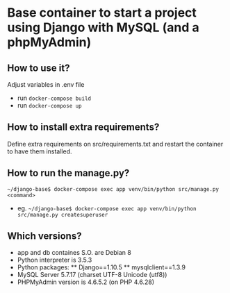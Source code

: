 # Base container to start a project using Django with MySQL (and a phpMyAdmin)

## How to use it?
Adjust variables in .env file
* run `docker-compose build`
* run `docker-compose up`

## How to install extra requirements?
Define extra requirements on src/requirements.txt and restart the container to have them installed.

## How to run the manage.py?
`~/django-base$ docker-compose exec app venv/bin/python src/manage.py <command>`
* eg. `~/django-base$ docker-compose exec app venv/bin/python src/manage.py createsuperuser`

## Which versions?
* app and db containes S.O. are Debian 8
* Python interpreter is 3.5.3
* Python packages:
** Django==1.10.5
** mysqlclient==1.3.9
* MySQL Server 5.7.17 (charset UTF-8 Unicode (utf8))
* PHPMyAdmin version is 4.6.5.2 (on PHP 4.6.28)
